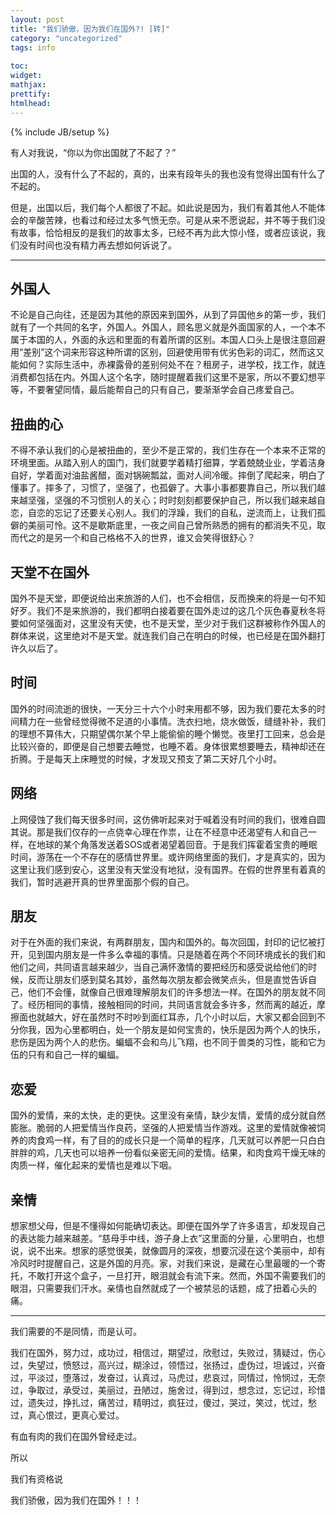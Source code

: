 ```yaml
---
layout: post
title: "我们骄傲，因为我们在国外?! [转]"
category: "uncategorized"
tags: info
 
toc:
widget:
mathjax:
prettify:
htmlhead:
---
```

{% include JB/setup %}
 
有人对我说，“你以为你出国就了不起了？” 

出国的人，没有什么了不起的，真的，出来有段年头的我也没有觉得出国有什么了不起的。 

但是，出国以后，我们每个人都很了不起。如此说是因为，我们有着其他人不能体会的辛酸苦辣，也看过和经过太多气愤无奈。可是从来不愿说起，并不等于我们没有故事，恰恰相反的是我们的故事太多，已经不再为此大惊小怪，或者应该说，我们没有时间也没有精力再去想如何诉说了。

<!--end_excerpt-->

---

## 外国人

不论是自己向往，还是因为其他的原因来到国外，从到了异国他乡的第一步，我们就有了一个共同的名字，外国人。外国人，顾名思义就是外面国家的人，一个本不属于本国的人，外面的永远和里面的有着所谓的区别。本国人口头上是很注意回避用“差别”这个词来形容这种所谓的区别，回避使用带有优劣色彩的词汇，然而这又能如何？实际生活中，赤裸露骨的差别何处不在？租房子，进学校，找工作，就连消费都包括在内。外国人这个名字，随时提醒着我们这里不是家，所以不要幻想平等，不要奢望同情，最后能帮自己的只有自己，要渐渐学会自己疼爱自己。

## 扭曲的心

不得不承认我们的心是被扭曲的，至少不是正常的，我们生存在一个本来不正常的环境里面。从踏入别人的国门，我们就要学着精打细算，学着兢兢业业，学着洁身自好，学着面对油盐酱醋，面对锅碗瓢盆，面对人间冷暖。摔倒了爬起来，明白了懂事了。摔多了，习惯了，坚强了，也孤僻了。大事小事都要靠自己，所以我们越来越坚强，坚强的不习惯别人的关心；时时刻刻都要保护自己，所以我们越来越自恋，自恋的忘记了还要关心别人。我们的浮躁，我们的自私，逆流而上，让我们孤僻的美丽可怜。这不是歇斯底里，一夜之间自己曾所熟悉的拥有的都消失不见，取而代之的是另一个和自己格格不入的世界，谁又会笑得很舒心？

## 天堂不在国外

国外不是天堂，即便说给出来旅游的人们，也不会相信，反而换来的将是一句不知好歹。我们不是来旅游的，我们都明白接着要在国外走过的这几个灰色春夏秋冬将要如何坚强面对，这里没有天使，也不是天堂，至少对于我们这群被称作外国人的群体来说，这里绝对不是天堂。就连我们自己在明白的时候，也已经是在国外翻打许久以后了。

## 时间

国外的时间流逝的很快，一天分三十六个小时来用都不够，因为我们要花太多的时间精力在一些曾经觉得微不足道的小事情。洗衣扫地，烧水做饭，缝缝补补，我们的理想不算伟大，只期望偶尔某个早上能偷偷的睡个懒觉。夜里打工回来，总会是比较兴奋的，即便是自己想要去睡觉，也睡不着。身体很累想要睡去，精神却还在折腾。于是每天上床睡觉的时候，才发现又预支了第二天好几个小时。

## 网络

上网侵蚀了我们每天很多时间，这仿佛听起来对于喊着没有时间的我们，很难自圆其说。那是我们仅存的一点侥幸心理在作祟，让在不经意中还渴望有人和自己一样，在地球的某个角落发送着SOS或者渴望着回音。于是我们挥霍着宝贵的睡眠时间，游荡在一个不存在的感情世界里。或许网络里面的我们，才是真实的，因为这里让我们感到安心，这里没有天堂没有地狱，没有国界。在假的世界里有着真的我们，暂时逃避开真的世界里面那个假的自己。

## 朋友

对于在外面的我们来说，有两群朋友，国内和国外的。每次回国，封印的记忆被打开，见到国内朋友是一件多么幸福的事情。只是随着在两个不同环境成长的我们和他们之间，共同语言越来越少，当自己满怀激情的要把经历和感受说给他们的时候，反而让朋友们感到莫名其妙，虽然每次朋友都会微笑点头，但是直觉告诉自己，他们不会懂，就像自己很难理解朋友们的许多想法一样。在国外的朋友就不同了。经历相同的事情，接触相同的时间，共同语言就会多许多，然而离的越近，摩擦面也就越大，好在虽然时不时吵到面红耳赤，几个小时以后，大家又都会回到不分你我，因为心里都明白，处一个朋友是如何宝贵的，快乐是因为两个人的快乐，悲伤是因为两个人的悲伤。蝙蝠不会和鸟儿飞翔，也不同于兽类的习性，能和它为伍的只有和自己一样的蝙蝠。

## 恋爱

国外的爱情，来的太快，走的更快。这里没有亲情，缺少友情，爱情的成分就自然膨胀。脆弱的人把爱情当作良药，坚强的人把爱情当作游戏。这里的爱情就像被饲养的肉食鸡一样，有了目的的成长只是一个简单的程序，几天就可以养肥一只白白胖胖的鸡，几天也可以培养一份看似亲密无间的爱情。结果，和肉食鸡干燥无味的肉质一样，催化起来的爱情也是难以下咽。

## 亲情

想家想父母，但是不懂得如何能确切表达。即便在国外学了许多语言，却发现自己的表达能力越来越差。“慈母手中线，游子身上衣”这里面的分量，心里明白，也想说，说不出来。想家的感觉很美，就像圆月的深夜，想要沉浸在这个美丽中，却有冷风时时提醒自己，这是外国的月亮。家，对我们来说，是藏在心里最暖的一个寄托，不敢打开这个盒子，一旦打开，眼泪就会有流下来。然而，外国不需要我们的眼泪，只需要我们汗水。亲情也自然就成了一个被禁忌的话题，成了扭着心头的痛。

---

我们需要的不是同情，而是认可。

我们在国外，努力过，成功过，相信过，期望过，欣慰过，失败过，猜疑过，伤心过，失望过，愤怒过，高兴过，糊涂过，领悟过，张扬过，虚伪过，坦诚过，兴奋过，平淡过，堕落过，发奋过，认真过，马虎过，悲哀过，同情过，怜悯过，无奈过，争取过，承受过，美丽过，丑陋过，施舍过，得到过，想念过，忘记过，珍惜过，遗失过，挣扎过，痛苦过，精明过，疯狂过，傻过，哭过，笑过，忧过，愁过，真心恨过，更真心爱过。

有血有肉的我们在国外曾经走过。

所以 

我们有资格说

我们骄傲，因为我们在国外！！！

